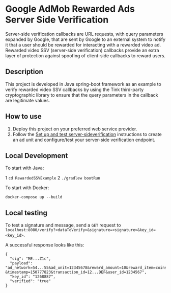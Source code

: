 # Google AdMob Rewarded Ads Server Side Verification

Server-side verification callbacks are URL requests, with query parameters
expanded by Google, that are sent by Google to an external system to notify it
that a user should be rewarded for interacting with a rewarded video ad.
Rewarded video SSV (server-side verification) callbacks provide an extra layer
of protection against spoofing of client-side callbacks to reward users.

## Description

This project is developed in Java spring-boot framework as an example to verify
rewarded video SSV callbacks by using the Tink third-party cryptographic library
to ensure that the query parameters in the callback are legitimate values.

## How to use

1.  Deploy this project on your preferred web service provider.
2.  Follow the
    [Set up and test server-sideverification](https://support.google.com/admob/answer/9603226)
    instructions to create an ad unit and configure/test your server-side
    verification endpoint.

## Local Development

To start with Java:

1 `cd RewardedSSVExample` 2 `./gradlew bootRun`

To start with Docker:

`docker-compose up --build`

## Local testing

To test a signature and message, send a `GET` request to
`localhost:8080/verify?<dataToVerify>&signature=<signature>&key_id=<key_id>`.

A successful response looks like this:

```
{
  "sig": "ME...Z1c",
  "payload": "ad_network=54...55&ad_unit=12345678&reward_amount=10&reward_item=coins &timestamp=150777823&transaction_id=12...DEF&user_id=1234567",
  "key_id": "1268887",
  "verified": "true"
}
```

